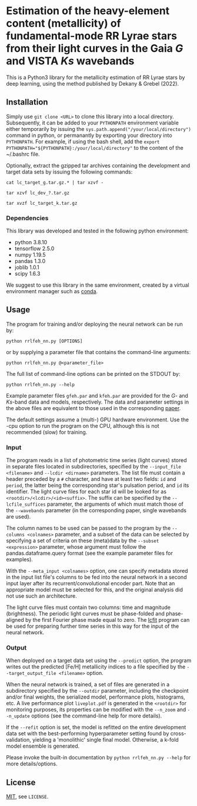 # Estimation of the heavy-element content (metallicity) of fundamental-mode RR Lyrae stars from their  light curves in the Gaia _G_ and VISTA _Ks_ wavebands

This is a Python3 library for the metallicity estimation of RR Lyrae stars 
by deep learning, using the method published by Dekany & Grebel (2022).

## Installation

Simply use `git clone <URL>` to clone this library into a local directory. 
Subsequently, it can be added to your `PYTHONPATH` environment variable
either temporarily by issuing the `sys.path.append("/your/local/directory")` 
command in python, or permanantly by exporting your directory into 
`PYTHONPATH`.
For example, if using the bash shell, add the 
`export PYTHONPATH="${PYTHONPATH}:/your/local/directory"` to the content of the 
~/.bashrc file.

Optionally, extract the gzipped tar archives containing the development and target 
data sets by issuing the following commands:

`cat lc_target_g.tar.gz.* | tar xzvf -`

`tar xzvf lc_dev_?.tar.gz`

`tar xvzf lc_target_k.tar.gz`

### Dependencies

This library was developed and tested in the following python environment:

- python 3.8.10
- tensorflow 2.5.0
- numpy 1.19.5
- pandas 1.3.0
- joblib 1.0.1
- scipy 1.6.3

We suggest to use this library in the same environment, created by a virtual environment manager 
such as [conda](https://docs.conda.io/en/latest/).

## Usage
The program for training and/or deploying the neural network can be run by:

`python rrlfeh_nn.py [OPTIONS]`

or by supplying a parameter file that contains the command-line arguments:

`python rrlfeh_nn.py @<parameter_file>`

The full list of command-line options can be printed on the STDOUT by:

`python rrlfeh_nn.py --help`

Example parameter files `gfeh.par` and `kfeh.par` are provided for the 
_G_- and _Ks_-band data and models, respectively. The data and parameter settings
in the above files are equivalent to those used in the corresponding 
[paper]().

The default settings assume a (multi-) GPU hardware environment. Use the -cpu
option to run the program on the CPU, although this is not recommended (slow)
for training.

### Input

The program reads in a list of photometric time series (light curves) 
stored in separate files located in subdirectories, specified by the 
`--input_file <filename>` and `--lcdir <dirname>` parameters. 
The list file must contain a header preceded by a `#` character,
and have at least two fields: `id` and `period`, the latter being the
corresponding star's pulsation period, and `id` its identifier.
The light curve files for each star id will be looked for as
`<rootdir>/<lcdir>/<id><suffix>`. The suffix can be specified by the 
`--lcfile_suffices` parameter, the arguments of which must match those 
of the `--wavebands` parameter (in the corresponding paper, 
single wavebands are used).

The column names to be used can be passed to the program by the 
`--columns <colnames>` parameter, and a subset of the data can be selected by 
specifying a set of criteria on these (meta)data by the `--subset <expression>`
parameter, whose argument must follow the pandas.dataframe.query format
(see the example parameter files for examples).

With the `--meta_input <colnames>` option, one can specify metadata 
stored in the input list file's columns to be fed into
the neural network in a second input layer after its recurrent/convolutional
encoder part. Note that an appropriate model must be selected for this,
and the original analysis did not use such an architecture.

The light curve files must contain
two columns: time and magnitude (brightness). The periodic light curves 
must be phase-folded and phase-aligned by the first Fourier phase made equal to zero.
The [lcfit](https://github.com/idekany/lcfit) program can be used 
for preparing further time series in this way for the input of the 
neural network.

### Output

When deployed on a target data set using the `--predict`
option, the program writes out the predicted [Fe/H] 
metallicity indices to a file specified by the 
`--target_output_file <filename>` option.

When the neural network is trained, a set of files are generated in a subdirectory
specified by the `--outdir` parameter, including the checkpoint and/or final weights,
the serialized model, performance plots, histograms, etc.
A live performance plot `liveplot.pdf` is generated in the `<rootdir>` for monitoring
purposes, its properties can be modified with the `--n_zoom` and `--n_update` options
(see the command-line help for more details).

If the `--refit` option is set, the model is refitted on the entire development
data set with the best-performing hyperparameter setting found by cross-validation,
yielding a 'monolithic' single final model. Otherwise, 
a k-fold model ensemble is generated.

Please invoke the built-in documentation by `python rrlfeh_nn.py --help` for more
details/options.

## License

[MIT](https://choosealicense.com/licenses/mit/), see `LICENSE`.
